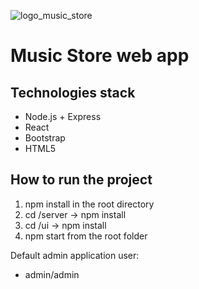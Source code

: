 ![logo_music_store](https://user-images.githubusercontent.com/3188163/129047175-6483412a-09a6-4e10-9fe8-705bf090da44.png)

# Music Store web app

## Technologies stack
* Node.js + Express
* React
* Bootstrap
* HTML5

## How to run the project
1. npm install in the root directory
2. cd /server -> npm install
3. cd /ui -> npm install
4. npm start from the root folder

Default admin application user:
  - admin/admin
